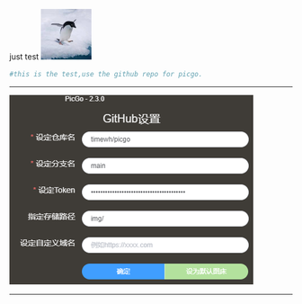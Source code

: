 just test
<img src="https://raw.githubusercontent.com/timewh/picgo/main/img/w2.jpg" alt="image-test" style="zoom:25%;" />

```bash
#this is the test,use the github repo for picgo.
```

------

![image-20221222181710512](https://raw.githubusercontent.com/timewh/picgo/main/img/image-20221222181710512.png)

------











